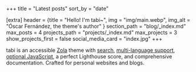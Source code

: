 +++
title = "Latest posts"
sort_by = "date"

[extra]
header = {title = "Hello! I'm tabi~", img = "img/main.webp", img_alt = "Óscar Fernández, the theme's author" }
section_path = "blog/_index.md"
max_posts = 4
projects_path = "projects/_index.md"
max_projects = 3
show_projects_first = false
social_media_card = "index.jpg"
+++

tabi is an accessible [Zola](https://www.getzola.org) theme with [search](@/blog/mastering-tabi-settings/index.md#search), [multi-language support](@/blog/faq-languages/index.md), [optional JavaScript](@/blog/javascript/index.md), a perfect Lighthouse score, and comprehensive documentation. Crafted for personal websites and blogs.
